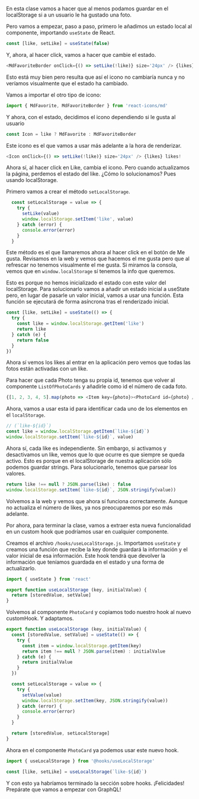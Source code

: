 En esta clase vamos a hacer que al menos podamos guardar en el localStorage si a un usuario le ha gustado una foto.

Pero vamos a empezar, paso a paso, primero le añadimos un estado local al componente, importando `useState` de React.

```js
const [like, setLike] = useState(false)
```

Y, ahora, al hacer click, vamos a hacer que cambie el estado.

```js
<MdFavoriteBorder onClick={() => setLike(!like)} size='24px' /> {likes} likes!
```

Esto está muy bien pero resulta que así el icono no cambiaría nunca y no veríamos visualmente que el estado ha cambiado.

Vamos a importar el otro tipo de icono:
```js
import { MdFavorite, MdFavoriteBorder } from 'react-icons/md'
```

Y ahora, con el estado, decidimos el icono dependiendo si le gusta al usuario
```js
const Icon = like ? MdFavorite : MdFavoriteBorder
```

Este icono es el que vamos a usar más adelante a la hora de renderizar.
```js
<Icon onClick={() => setLike(!like)} size='24px' /> {likes} likes!
```

Ahora sí, al hacer click en Like, cambia el icono. Pero cuando actualizamos la página, perdemos el estado del like. ¿Cómo lo solucionamos? Pues usando localStorage.

Primero vamos a crear el método `setLocalStorage`.
```js
  const setLocalStorage = value => {
    try {
      setLike(value)
      window.localStorage.setItem('like', value)
    } catch (error) {
      console.error(error)
    }
  }
```

Este método es el que llamaremos ahora al hacer click en el botón de Me gusta.
Revisamos en la web y vemos que hacemos el me gusta pero que al refrescar no tenemos visualmente el me gusta. Si miramos la consola, vemos que en `window.localStorage` sí tenemos la info que queremos.

Esto es porque no hemos inicializado el estado con este valor del localStorage. Para solucionarlo vamos a añadir un estado inicial a useState pero, en lugar de pasarle un valor inicial, vamos a usar una función. Esta función se ejecutará de forma asíncrona tras el renderizado inicial.

```js
const [like, setLike] = useState(() => {
  try {
    const like = window.localStorage.getItem('like')
    return like
  } catch (e) {
    return false
  }
})
```

Ahora sí vemos los likes al entrar en la aplicación pero vemos que todas las fotos están activadas con un like. 

Para hacer que cada Photo tenga su propia id, tenemos que volver al componente `ListOfPhotoCards` y añadirle como id el número de cada foto.

```js
{[1, 2, 3, 4, 5].map(photo => <Item key={photo}><PhotoCard id={photo} /></Item>)
```

Ahora, vamos a usar esta id para identificar cada uno de los elementos en el `localStorage`.

```js
// (`like-${id}`)
const like = window.localStorage.getItem(`like-${id}`)
window.localStorage.setItem(`like-${id}`, value)
```

Ahora sí, cada like es independiente. Sin embargo, si activamos y desactivamos un like, vemos que lo que ocurre es que siempre se queda activo. Esto es porque en el localStorage de nuestra aplicación sólo podemos guardar strings. Para solucionarlo, tenemos que parsear los valores.

```js
return like !== null ? JSON.parse(like) : false
window.localStorage.setItem(`like-${id}`, JSON.stringify(value))
```

Volvemos a la web y vemos que ahora sí funciona correctamente. Aunque no actualiza el número de likes, ya nos preocuparemos por eso más adelante.

Por ahora, para terminar la clase, vamos a extraer esta nueva funcionalidad en un custom hook que podríamos usar en cualquier componente.

Creamos el archivo `/hooks/useLocalStorage.js`. Importamos `useState` y creamos una función que recibe la key donde guardará la información y el valor inicial de esa información. Este hook tendrá que devolver la información que teníamos guardada en el estado y una forma de actualizarlo.

```js
import { useState } from 'react'

export function useLocalStorage (key, initialValue) {
  return [storedValue, setValue]
}
```

Volvemos al componente `PhotoCard` y copiamos todo nuestro hook al nuevo customHook. Y adaptamos.

```js
export function useLocalStorage (key, initialValue) {
  const [storedValue, setValue] = useState(() => {
    try {
      const item = window.localStorage.getItem(key)
      return item !== null ? JSON.parse(item) : initialValue
    } catch (e) {
      return initialValue
    }
  })

  const setLocalStorage = value => {
    try {
      setValue(value)
      window.localStorage.setItem(key, JSON.stringify(value))
    } catch (error) {
      console.error(error)
    }
  }

  return [storedValue, setLocalStorage]
}
```

Ahora en el componente `PhotoCard` ya podemos usar este nuevo hook.

```js
import { useLocalStorage } from '@hooks/useLocalStorage'

const [like, setLike] = useLocalStorage(`like-${id}`)
```

Y con esto ya habríamos terminado la sección sobre hooks. ¡Felicidades! Prepárate que vamos a empezar con GraphQL! 